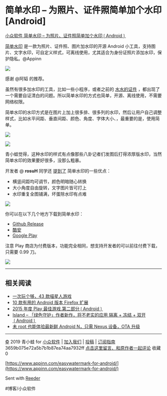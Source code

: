 # 简单水印 – 为照片、证件照简单加个水印[Android]
[小众软件 简单水印 – 为照片、证件照简单加个水印❲Android❳](https://www.appinn.com/easywatermark-for-android/) 


[简单水印](https://www.appinn.com/easywatermark-for-android/) 是一款为照片、证件照、图片加水印的开源 Android 小工具，支持图片、文字水印，可自定义样式，可离线使用，尤其适合为身份证照片添加水印，保护隐私。@Appinn

![](assets/image_1.jpeg)

感谢 @阿韬 的推荐。

虽然有很多加水印的工具，比如一些小程序，或者之前的 [水水的证件](https://www.appinn.com/id-watermark-online/) ，都出现了一个需要自证清白的问题。所以简单水印的方式也简单，开源、离线使用，不需要网络权限。

简单水印的水印方式是在图片上加上很多排、很多列的水印，然后让用户自己调整样式，比如水平间距、垂直间距、颜色、角度、字体大小、，最重要的是，使用简单。

![](assets/image_3.jpeg)

![](assets/image_2.jpeg)

青小蛙觉得，这种水印的样式有点像那些八卦记者们发图后打得浓厚版水印，当然简单水印的效果要好很多，没那么粗暴。

开发者 @ **rosuH** 同学还 [提到了](https://v2ex.com/t/703566) 简单水印的一些优点：

* 横竖间距均可调节，颜色明暗随心转换
* 大小角度自由旋转，文字图片皆可打上
* 水印重复全图铺满，坏蛋除水印有点难

![](assets/image_4.gif)

你可以在以下几个地方下载到简单水印：

* [Github Release](https://github.com/rosuH/EasyWatermark/releases)
* [酷安](https://www.coolapk.com/apk/272743)
* [Google Play](https://play.google.com/store/apps/details?id=me.rosuh.easywatermark)

注意 Play 商店为付费版本，功能完全相同，想支持开发者的可以前往付费下载，只需要 0.99 刀。

![](assets/image_5.jpeg)

- - - -

## 相关阅读

* [一次玩个够，43 款喵星人游戏](https://www.appinn.com/41-cats-games/)
* [10 款有用的 Android 版本 Firefox 扩展](https://www.appinn.com/10-addons-android-firefox/)
* [2015 年度 Play 最佳游戏.第二部分❲Android❳](https://www.appinn.com/bestof2015-play-games-part2/)
* [Island – 「绿色守护」作者新作，将不老实的应用 隔离 + 冻结 + 双开 ❲Android❳](https://www.appinn.com/oasisfeng-island/)
* [未 root 也能体验最新鲜 Android N，只需 Nexus 设备，OTA 升级](https://www.appinn.com/android-n-beta-program-work/)

- - - -

[©](http://www.appinn.com/copyright/?utm_source=feeds&amp;utm_medium=copyright&amp;utm_campaign=feeds) 2019 青小蛙 for [小众软件](http://www.appinn.com/?utm_source=feeds&amp;utm_medium=appinn&amp;utm_campaign=feeds) | [加入我们](http://www.appinn.com/join-us/?utm_source=feeds&amp;utm_medium=joinus&amp;utm_campaign=feeds) | [投稿](https://meta.appinn.com/c/faxian/?utm_source=feeds&amp;utm_medium=contribute&amp;utm_campaign=feeds) | [订阅指南](http://www.appinn.com/feeds-subscribe/?utm_source=feeds&amp;utm_medium=feedsubscribe&amp;utm_campaign=feeds)
3659b075e72a5b7b1b87ea74aa7932ff
[点击这里留言、和原作者一起评论](https://www.appinn.com/easywatermark-for-android/#comments) 收藏0

[https://www.appinn.com/easywatermark-for-android/](https://www.appinn.com/easywatermark-for-android/)

Sent with [Reeder](http://reederapp.com)

#博客/小众软件